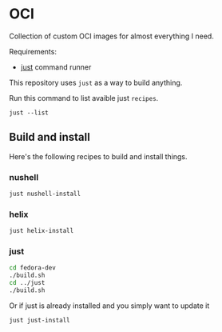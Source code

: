 # OCI

Collection of custom OCI images for almost everything I need.

Requirements:
- [just](https://github.com/casey/just) command runner

This repository uses `just` as a way to build anything.

Run this command to list avaible just `recipes`.

```
just --list
```

## Build and install

Here's the following recipes to build and install things.

### nushell

```sh
just nushell-install
```

### helix

```sh
just helix-install
```

### just

```sh
cd fedora-dev
./build.sh
cd ../just
./build.sh
```

Or if just is already installed and you simply want to update it

```sh
just just-install
```
